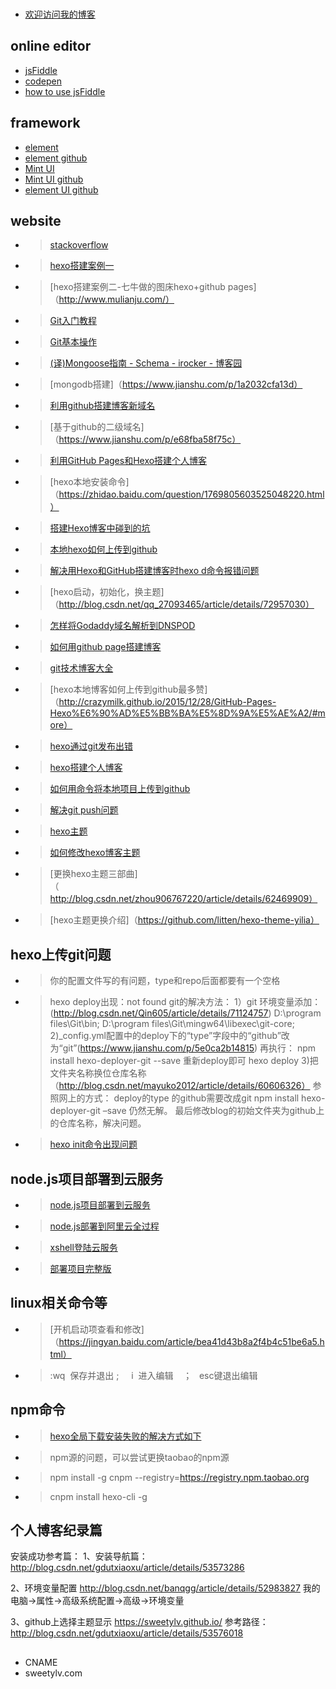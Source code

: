 ###
* [欢迎访问我的博客](https://sweetylv.github.io/index.html)

## online editor
* [jsFiddle](https://jsfiddle.net/)
* [codepen](https://codepen.io/)
* [how to use jsFiddle](http://doc.jsfiddle.net/)

## framework
* [element](http://element.eleme.io/#/zh-CN)
* [element github](https://github.com/ElemeFE/element)
* [Mint UI](http://mint-ui.github.io/#!/zh-cn)
* [Mint UI github](https://github.com/ElemeFE/mint-ui)
* [element UI github](https://github.com/elemefe)

## website
* >[stackoverflow](https://stackoverflow.com/)
* >[hexo搭建案例一](http://www.xieyuxuan.cc/)
* >[hexo搭建案例二-七牛做的图床hexo+github pages]（http://www.mulianju.com/）
* >[Git入门教程](http://git.oschina.net/progit/)
* >[Git基本操作](http://blog.csdn.net/u011974987/article/details/50973740)
* >[(译)Mongoose指南 - Schema - irocker - 博客园](https://www.cnblogs.com/irocker/p/mongoose-schema.html)
* >[mongodb搭建]（https://www.jianshu.com/p/1a2032cfa13d）
* >[利用github搭建博客新域名](https://www.jianshu.com/p/05289a4bc8b2)
* >[基于github的二级域名]（https://www.jianshu.com/p/e68fba58f75c）
* >[利用GitHub Pages和Hexo搭建个人博客](https://www.cnblogs.com/scplee/p/5533292.html)
* >[hexo本地安装命令]（https://zhidao.baidu.com/question/1769805603525048220.html）
* >[搭建Hexo博客中碰到的坑](https://www.jianshu.com/p/a2fe56d11c4f)
* >[本地hexo如何上传到github](https://www.cnblogs.com/imapla/p/5533000.html)
* >[解决用Hexo和GitHub搭建博客时hexo d命令报错问题](http://blog.csdn.net/Greenovia/article/details/60576985)
* >[hexo启动，初始化，换主题]（http://blog.csdn.net/qq_27093465/article/details/72957030）
* >[怎样将Godaddy域名解析到DNSPOD](https://jingyan.baidu.com/article/39810a23c5a3a3b636fda699.html)
* >[如何用github page搭建博客](https://www.zhihu.com/question/59088760/answer/161640592)
* >[git技术博客大全](http://blog.csdn.net/renfufei/article/details/37725057)
* >[hexo本地博客如何上传到github最多赞]（http://crazymilk.github.io/2015/12/28/GitHub-Pages-Hexo%E6%90%AD%E5%BB%BA%E5%8D%9A%E5%AE%A2/#more）
* >[hexo通过git发布出错](https://www.jianshu.com/p/017e01718d41)
* >[hexo搭建个人博客](https://www.jianshu.com/p/c1abb25aa8c7)
* >[如何用命令将本地项目上传到github](https://www.cnblogs.com/eedc/p/6168430.html)
* >[解决git push问题](https://jingyan.baidu.com/album/f3e34a12a25bc8f5ea65354a.html?picindex=2)
* >[hexo主题](https://www.v2ex.com/t/165661)
* >[如何修改hexo博客主题](http://blog.csdn.net/gdutxiaoxu/article/details/53576018)
* >[更换hexo主题三部曲]（http://blog.csdn.net/zhou906767220/article/details/62469909）
* >[hexo主题更换介绍]（https://github.com/litten/hexo-theme-yilia）

## hexo上传git问题
* >你的配置文件写的有问题，type和repo后面都要有一个空格
* >hexo deploy出现：not found git的解决方法：
1）git 环境变量添加：(http://blog.csdn.net/Qin605/article/details/71124757)
D:\program files\Git\bin; 
D:\program files\Git\mingw64\libexec\git-core; 
2)_config.yml配置中的deploy下的“type”字段中的“github”改为“git”(https://www.jianshu.com/p/5e0ca2b14815)
再执行：
npm install hexo-deployer-git --save
重新deploy即可
hexo deploy
3)把文件夹名称换位仓库名称（http://blog.csdn.net/mayuko2012/article/details/60606326）
参照网上的方式：
deploy的type 的github需要改成git
npm install hexo-deployer-git –save
仍然无解。
最后修改blog的初始文件夹为github上的仓库名称，解决问题。
* >[hexo init命令出现问题](http://blog.csdn.net/whjkm/article/details/42675579)

## node.js项目部署到云服务
* >[node.js项目部署到云服务](http://blog.csdn.net/chenlinIT/article/details/73343793)
* >[node.js部署到阿里云全过程](http://blog.csdn.net/moumaobuchiyu/article/details/55004430)
* >[xshell登陆云服务](https://jingyan.baidu.com/album/75ab0bcbc40b39d6864db23c.html?picindex=2)
* >[部署项目完整版](http://blog.csdn.net/u013263917/article/details/79037770)

## linux相关命令等
* >[开机启动项查看和修改]（https://jingyan.baidu.com/article/bea41d43b8a2f4b4c51be6a5.html）
* >:wq  保存并退出  ;     i  进入编辑    ；   esc键退出编辑

## npm命令
* >[hexo全局下载安装失败的解决方式如下](https://www.zhihu.com/question/27616505)
* > npm源的问题，可以尝试更换taobao的npm源
* >npm install -g cnpm --registry=https://registry.npm.taobao.org
* >cnpm install hexo-cli -g

## 个人博客纪录篇
安装成功参考篇：
1、安装导航篇：
http://blog.csdn.net/gdutxiaoxu/article/details/53573286

2、环境变量配置
http://blog.csdn.net/banqgg/article/details/52983827
我的电脑->属性->高级系统配置->高级->环境变量

3、github上选择主题显示
https://sweetylv.github.io/
参考路径：http://blog.csdn.net/gdutxiaoxu/article/details/53576018 

## 
* CNAME
* sweetylv.com

